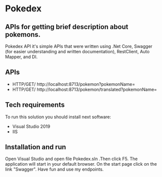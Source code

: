 # Pokedex
## APIs for getting brief description about pokemons.

Pokedex API it's simple APIs that were written using .Net Core, Swagger (for easier understanding and written documentation), RestClient,  Auto Mapper, and DI.

## APIs

- HTTP/GET/ http://localhost:8713/pokemon?pokemonName=<pokemonName>
- HTTP/GET/ http://localhost:8713/pokemon/translated?pokemonName=<pokemonName>

## Tech requirements

To run this solution you should install next software:

- Visual Studio 2019
- IIS 

## Installation and run

Open Visual Studio and open file Pokedex.sln .Then click F5. The application will start in your default browser. On the start page click on the link "Swagger". Have fun and use my endpoints.
